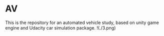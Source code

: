 # AV


This is the repository for an automated vehicle study, based on unity game engine and Udacity car simulation package.
!(./3.png)
